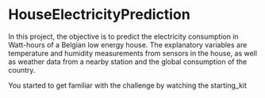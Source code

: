 # HouseElectricityPrediction
In this project, the objective is to predict the electricity consumption in Watt-hours of a Belgian low energy house. The explanatory variables are temperature and humidity measurements from sensors in the house, as well as weather data from a nearby station and the global consumption of the country.


You started to get familiar with the challenge by watching the starting_kit

